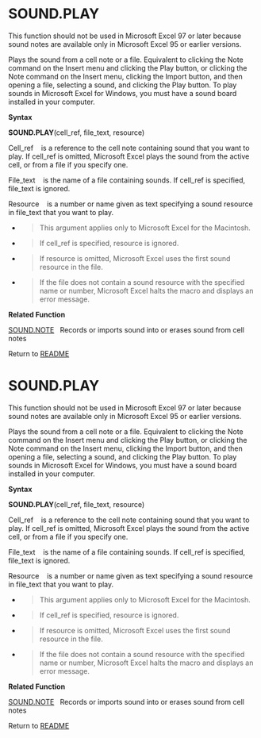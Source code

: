 # SOUND.PLAY

This function should not be used in Microsoft Excel 97 or later because
sound notes are available only in Microsoft Excel 95 or earlier
versions.

Plays the sound from a cell note or a file. Equivalent to clicking the
Note command on the Insert menu and clicking the Play button, or
clicking the Note command on the Insert menu, clicking the Import
button, and then opening a file, selecting a sound, and clicking the
Play button. To play sounds in Microsoft Excel for Windows, you must
have a sound board installed in your computer.

**Syntax**

**SOUND.PLAY**(cell\_ref, file\_text, resource)

Cell\_ref&nbsp;&nbsp;&nbsp;&nbsp;is a reference to the cell note
containing sound that you want to play. If cell\_ref is omitted,
Microsoft Excel plays the sound from the active cell, or from a file if
you specify one.

File\_text&nbsp;&nbsp;&nbsp;&nbsp;is the name of a file containing
sounds. If cell\_ref is specified, file\_text is ignored.

Resource&nbsp;&nbsp;&nbsp;&nbsp;is a number or name given as text
specifying a sound resource in file\_text that you want to play.

  - > This argument applies only to Microsoft Excel for the Macintosh.

  - > If cell\_ref is specified, resource is ignored.

  - > If resource is omitted, Microsoft Excel uses the first sound
    > resource in the file.

  - > If the file does not contain a sound resource with the specified
    > name or number, Microsoft Excel halts the macro and displays an
    > error message.


**Related Function**

[SOUND.NOTE](SOUND.NOTE.md)&nbsp;&nbsp;&nbsp;Records or imports sound into or erases
sound from cell notes



Return to [README](README.md#S)

# SOUND.PLAY

This function should not be used in Microsoft Excel 97 or later because
sound notes are available only in Microsoft Excel 95 or earlier
versions.

Plays the sound from a cell note or a file. Equivalent to clicking the
Note command on the Insert menu and clicking the Play button, or
clicking the Note command on the Insert menu, clicking the Import
button, and then opening a file, selecting a sound, and clicking the
Play button. To play sounds in Microsoft Excel for Windows, you must
have a sound board installed in your computer.

**Syntax**

**SOUND.PLAY**(cell\_ref, file\_text, resource)

Cell\_ref&nbsp;&nbsp;&nbsp;&nbsp;is a reference to the cell note
containing sound that you want to play. If cell\_ref is omitted,
Microsoft Excel plays the sound from the active cell, or from a file if
you specify one.

File\_text&nbsp;&nbsp;&nbsp;&nbsp;is the name of a file containing
sounds. If cell\_ref is specified, file\_text is ignored.

Resource&nbsp;&nbsp;&nbsp;&nbsp;is a number or name given as text
specifying a sound resource in file\_text that you want to play.

  - > This argument applies only to Microsoft Excel for the Macintosh.

  - > If cell\_ref is specified, resource is ignored.

  - > If resource is omitted, Microsoft Excel uses the first sound
    > resource in the file.

  - > If the file does not contain a sound resource with the specified
    > name or number, Microsoft Excel halts the macro and displays an
    > error message.


**Related Function**

[SOUND.NOTE](SOUND.NOTE.md)&nbsp;&nbsp;&nbsp;Records or imports sound into or erases
sound from cell notes



Return to [README](README.md#S)

